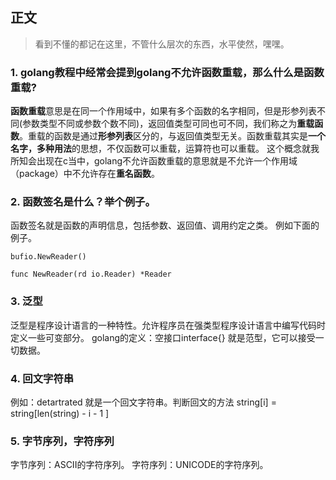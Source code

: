 ## 正文

> 看到不懂的都记在这里，不管什么层次的东西，水平使然，嘿嘿。

### 1. golang教程中经常会提到golang不允许函数重载，那么什么是函数重载?
**函数重载**意思是在同一个作用域中，如果有多个函数的名字相同，但是形参列表不同(参数类型不同或参数个数不同)，返回值类型可同也可不同，我们称之为**重载函数**。重载的函数是通过**形参列表**区分的，与返回值类型无关。函数重载其实是**一个名字，多种用法**的思想，不仅函数可以重载，运算符也可以重载。
这个概念就我所知会出现在c当中，golang不允许函数重载的意思就是不允许一个作用域（package）中不允许存在**重名函数**。

### 2. 函数签名是什么？举个例子。
函数签名就是函数的声明信息，包括参数、返回值、调用约定之类。 例如下面的例子。
```golang
bufio.NewReader() 

func NewReader(rd io.Reader) *Reader
```
### 3. 泛型
泛型是程序设计语言的一种特性。允许程序员在强类型程序设计语言中编写代码时定义一些可变部分。
golang的定义：空接口interface{} 就是范型，它可以接受一切数据。

### 4. 回文字符串
例如：detartrated 就是一个回文字符串。判断回文的方法 string[i] = string[len(string) - i - 1 ]

### 5. 字节序列，字符序列
字节序列：ASCII的字符序列。
字符序列：UNICODE的字符序列。

